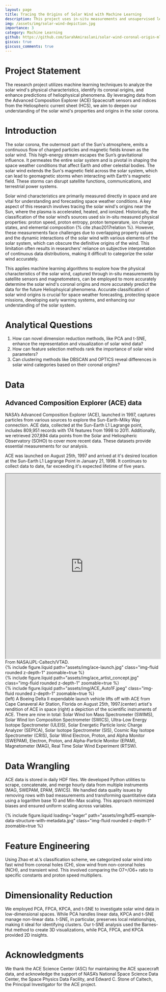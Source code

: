 ```yaml
---
layout: page
title: Tracing the Origins of Solar Wind with Machine Learning
description: This project uses in-situ measurements and unsupervised learning to cluster solar wind with similar properties and map it to its coronal origins, aiming to enhance predictions of heliospheric phenomena through machine learning.
img: /assets/img/solar-wind-depiction.jpg
importance: 3
category: Machine Learning
github: https://github.com/SarahAmiraslani/solar-wind-coronal-origin-ml
giscus: true
giscuss_comments: true
---
```


# Project Statement

The research project utilizes machine learning techniques to analyze the solar wind's physical characteristics, identify its coronal origins, and enhance predictions of heliophysical phenomena. By leveraging data from the Advanced Composition Explorer (ACE) Spacecraft sensors and indices from the Heliospheric current sheet (HCS), we aim to deepen our understanding of the solar wind's properties and origins in the solar corona.

# Introduction

The solar corona, the outermost part of the Sun's atmosphere, emits a continuous flow of charged particles and magnetic fields known as the solar wind. This high-energy stream escapes the Sun’s gravitational influence. It permeates the entire solar system and is pivotal in shaping the space weather conditions that affect Earth and other celestial bodies. The solar wind extends the Sun's magnetic field across the solar system, which can lead to geomagnetic storms when interacting with Earth's magnetic field. These storms can disrupt satellite functions, communications, and terrestrial power systems.

Solar wind characteristics are primarily measured directly in space and are vital for understanding and forecasting space weather conditions. A key aspect of this research involves tracing the solar wind's origins near the Sun, where the plasma is accelerated, heated, and ionized. Historically, the classification of the solar wind’s sources used six in-situ measured physical properties: proton speed, proton entropy, proton temperature, ion charge states, and elemental composition {% cite zhao2017relation %}. However, these measurements face challenges due to overlapping property values and the dynamic interactions of the solar wind with various elements of the solar system, which can obscure the definitive origins of the wind. This limitation often results in researchers' reliance on subjective interpretation of continuous data distributions, making it difficult to categorize the solar wind accurately.

This applies machine learning algorithms to explore how the physical characteristics of the solar wind, captured through in-situ measurements by satellite sensors and magnetometers, can be employed to more accurately determine the solar wind's coronal origins and more accurately predict the data for the future Heliophsyical phenomena. Accurate classification of solar wind origins is crucial for space weather forecasting, protecting space missions, developing early warning systems, and enhancing our understanding of the solar system.

# Analytical Questions

1. How can novel dimension reduction methods, like PCA and t-SNE, enhance the representation and visualization of solar wind data?
2. How can feature selection methods rank the importance of solar wind parameters?
3. Can clustering methods like DBSCAN and OPTICS reveal differences in solar wind categories based on their coronal origins?

# Data

## Advanced Composition Explorer (ACE) data

NASA’s Advanced Composition Explorer (ACE), launched in 1997, captures particles from various sources to explore the Sun-Earth-Milky Way connection. ACE data, collected at the Sun-Earth L1 Lagrange point, includes 809,951 records with 174 features from 1998 to 2011. Additionally, we retrieved 207,894 data points from the Solar and Heliospheric Observatory (SOHO) to cover more recent data. These datasets provide essential measurements for our analysis.

ACE was launched on August 25th, 1997 and arrived at it's desired location at the Sun-Earth L1 Lagrange Point in January 21, 1998. It continues to collect data to date, far exceeding it's expected lifetime of five years.

<style>
.responsive-iframe {
  width: 100%;
  height: 600px; /* Adjust the height as needed */
}
</style>

<iframe class="responsive-iframe" src="https://eyes.nasa.gov/apps/solar-system/#/sc_ace" allowfullscreen></iframe>
<div class="caption">
    From NASA/JPL-Caltech/VTAD.
</div>

<div class="row mt-3">
    <div class="col-sm mt-3 mt-md-0">
        {% include figure.liquid path="assets/img/ace-launch.jpg" class="img-fluid rounded z-depth-1" zoomable=true %}
    </div>
    <div class="col-sm mt-3 mt-md-0">
        {% include figure.liquid path="assets/img/ace_artist_concept.jpg" class="img-fluid rounded z-depth-1" zoomable=true %}
    </div>
    <div class="col-sm mt-3 mt-md-0">
        {% include figure.liquid path="assets/img/ACE_Auto1F.jpeg" class="img-fluid rounded z-depth-1" zoomable=true %}
    </div>
</div>
<div class="caption">
    (left) A Boeing Delta II expendable launch vehicle lifts off with ACE from Cape Canaveral Air Station, Florida on August 25th, 1997.(center) artist's rendition of ACE in space (right) a depiction of the scientific instruments of ACE. There are nine in total: Solar Wind Ion Mass Spectrometer (SWIMS), Solar Wind Ion Composition Spectrometer (SWICS), Ultra-Low Energy Isotope Spectrometer (ULEIS), Solar Energetic Particle Ionic Charge Analyzer (SEPICA), Solar Isotope Spectrometer (SIS), Cosmic Ray Isotope Spectrometer (CRIS), Solar Wind Electron, Proton, and Alpha Monitor (SWEPAM), Electron, Proton, and Alpha-Particle Monitor (EPAM), Magnetometer (MAG), Real Time Solar Wind Experiment (RTSW).
</div>

# Data Wrangling

ACE data is stored in daily HDF files. We developed Python utilities to scrape, concatenate, and merge hourly data from multiple instruments (MAG, SWEPAM, EPAM, SWICS). We handled data quality issues by removing rows with bad measurements and transforming quantitative data using a logarithm base 10 and Min-Max scaling. This approach minimized biases and ensured uniform scaling across variables.

<div class="row mt-3">
    <div class="col-sm mt-3 mt-md-0">
        {% include figure.liquid loading="eager" path="assets/img/hdf5-example-data-structure-with-metadata.jpg" class="img-fluid rounded z-depth-1" zoomable=true %}
    </div>
</div>

# Feature Engineering

Using Zhao et al.’s classification scheme, we categorized solar wind into fast wind from coronal holes (CH), slow wind from non-coronal holes (NCH), and transient wind. This involved comparing the O7+/O6+ ratio to specific constants and proton speed multipliers.

# Dimensionality Reduction

We employed PCA, FPCA, KPCA, and t-SNE to investigate solar wind data in low-dimensional spaces. While PCA handles linear data, KPCA and t-SNE manage non-linear data. t-SNE, in particular, preserves local relationships, making it ideal for identifying clusters. Our t-SNE analysis used the Barnes-Hut method to create 3D visualizations, while PCA, FPCA, and KPCA provided 2D insights.

# Acknowledgments

We thank the ACE Science Center (ASC) for maintaining the ACE spacecraft data, and acknowledge the support of NASA’s National Space Science Data Center, the Space Physics Data Facility, and Edward C. Stone of Caltech, the Principal Investigator for the ACE project.

<style>
.custom-img-container {
    width: 100%; /* Ensure the container takes the full width of its parent */
    display: flex;
    justify-content: center;
    align-items: center;
    overflow: hidden;
}

.custom-img {
    width: 50%; /* Make the image take up 50% of the screen width */
    height: auto; /* Adjust height automatically to maintain aspect ratio */
    object-fit: contain; /* Ensure the image fits within its bounding box without cropping */
}
</style>
